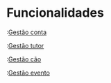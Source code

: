 # Funcionalidades

:[Gestão conta](./f_funcionalidades_gestao_conta.md)

:[Gestão tutor](./f_funcionalidades_gestao_tutores.md)

:[Gestão cão](./f_funcionalidades_gestao_caes.md)

:[Gestão evento](./f_funcionalidades_gestao_eventos.md)
